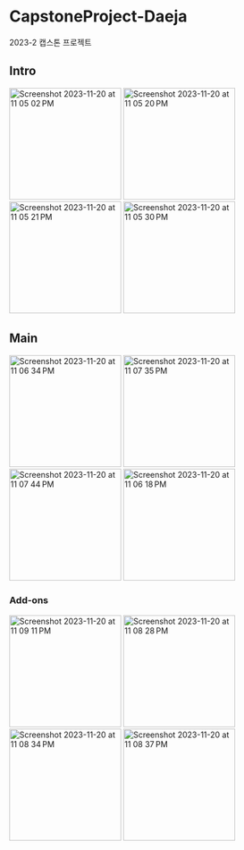 # CapstoneProject-Daeja
2023-2 캡스톤 프로젝트

## Intro
<img width="200" alt="Screenshot 2023-11-20 at 11 05 02 PM" src="https://github.com/j-ra1n/Capstone_DaeJa/assets/118893707/6f031a8f-3d91-4e8a-94cc-f3c1fb1b6bf9">
<img width="200" alt="Screenshot 2023-11-20 at 11 05 20 PM" src="https://github.com/j-ra1n/Capstone_DaeJa/assets/118893707/f5e43dac-c8f2-4836-bb9d-235053bd1437">
<img width="200" alt="Screenshot 2023-11-20 at 11 05 21 PM" src="https://github.com/j-ra1n/Capstone_DaeJa/assets/118893707/14e2ea82-1f24-4ec8-8b99-1b1c01c1057d">
<img width="200" alt="Screenshot 2023-11-20 at 11 05 30 PM" src="https://github.com/j-ra1n/Capstone_DaeJa/assets/118893707/a3e4c4a3-0c52-44f7-926d-25db8926b83f">

## Main
<img width="200" alt="Screenshot 2023-11-20 at 11 06 34 PM" src="https://github.com/j-ra1n/Capstone_DaeJa/assets/118893707/79769060-5472-4393-a5b9-fbfab219a65c">
<img width="200" alt="Screenshot 2023-11-20 at 11 07 35 PM" src="https://github.com/j-ra1n/Capstone_DaeJa/assets/118893707/4904514d-9f65-4050-b796-ade3dbaae674">
<img width="200" alt="Screenshot 2023-11-20 at 11 07 44 PM" src="https://github.com/j-ra1n/Capstone_DaeJa/assets/118893707/5e50506e-ae1b-43fe-8d66-92ab4106eea5">
<img width="200" alt="Screenshot 2023-11-20 at 11 06 18 PM" src="https://github.com/j-ra1n/Capstone_DaeJa/assets/118893707/d5ee7da7-2637-4790-a668-01fab77a9e78">

### Add-ons
<img width="200" alt="Screenshot 2023-11-20 at 11 09 11 PM" src="https://github.com/j-ra1n/Capstone_DaeJa/assets/118893707/7b162b9c-6ba5-47b9-a6d7-a9708f3d21b4">
<img width="200" alt="Screenshot 2023-11-20 at 11 08 28 PM" src="https://github.com/j-ra1n/Capstone_DaeJa/assets/118893707/9fbfced0-1a0c-412f-86dd-c02da0012cee">
<img width="200" alt="Screenshot 2023-11-20 at 11 08 34 PM" src="https://github.com/j-ra1n/Capstone_DaeJa/assets/118893707/47b1150b-8c2a-406f-adea-a442539af768">
<img width="200" alt="Screenshot 2023-11-20 at 11 08 37 PM" src="https://github.com/j-ra1n/Capstone_DaeJa/assets/118893707/d8ebe6f3-8cc0-4520-94d4-d432d2bf2694">
